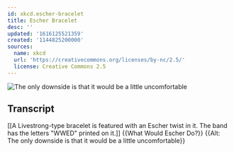 ```yaml
---
id: xkcd.escher-bracelet
title: Escher Bracelet
desc: ''
updated: '1616125521359'
created: '1144825200000'
sources:
  name: xkcd
  url: 'https://creativecommons.org/licenses/by-nc/2.5/'
  license: Creative Commons 2.5
---
```

![The only downside is that it would be a little uncomfortable](https://imgs.xkcd.com/comics/escher_wristband.jpg)

## Transcript
[[A Livestrong-type bracelet is featured with an Escher twist in it. The band has the letters "WWED" printed on it.]]
{{What Would Escher Do?}}
{{Alt: The only downside is that it would be a little uncomfortable}}
